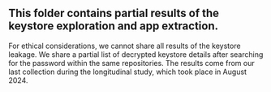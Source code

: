 ## This folder contains partial results of the keystore exploration and app extraction.

For ethical considerations, we cannot share all results of the keystore leakage. We share a partial list of decrypted keystore details after searching for the password within the same repositories. The results come from our last collection during the longitudinal study, which took place in August 2024. 
